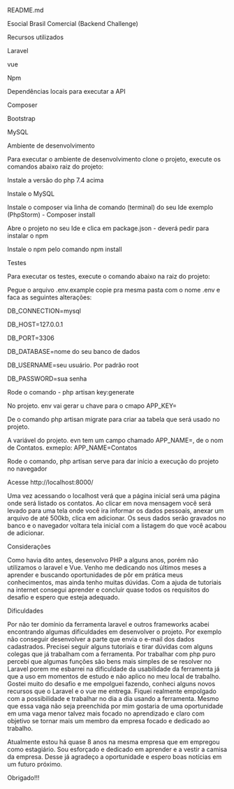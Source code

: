 README.md

Esocial Brasil Comercial (Backend Challenge)

Recursos utilizados

Laravel

vue

Npm

Dependências locais para executar a API

Composer

Bootstrap

MySQL


Ambiente de desenvolvimento

Para executar o ambiente de desenvolvimento clone o projeto, execute os comandos abaixo raiz do projeto:

Instale a versão do php 7.4 acima

Instale o MySQL

Instale o composer via linha de comando (terminal) do seu Ide exemplo (PhpStorm) - Composer install

Abre o projeto no seu Ide e clica em package.json -  deverá pedir para instalar o npm

Instale o npm pelo comando npm install


Testes

Para executar os testes, execute o comando abaixo na raiz do projeto:

Pegue o arquivo .env.example copie pra mesma pasta com o nome .env e faca as seguintes alterações:

DB_CONNECTION=mysql

DB_HOST=127.0.0.1

DB_PORT=3306

DB_DATABASE=nome do seu banco de dados

DB_USERNAME=seu usuário. Por padrão root

DB_PASSWORD=sua senha

Rode o comando - php artisan key:generate

No projeto. env vai gerar u chave para o cmapo APP_KEY=

De o comando php artisan migrate para criar aa tabela que será usado no projeto. 

A variável do projeto. evn tem um campo chamado APP_NAME=, de o nom de Contatos. exmeplo: APP_NAME=Contatos

Rode o comando, php artisan serve para dar início a execução do projeto no navegador 

Acesse http://localhost:8000/

Uma vez acessando o localhost verá que a página inicial será uma página onde será listado os contatos. Ao clicar em nova mensagem você será levado para uma tela onde você ira informar os dados pessoais, anexar um arquivo de até 500kb, clica em adicionar. Os seus dados serão gravados no banco e o navegador voltara tela inicial com a listagem do que você acabou de adicionar.


Considerações

Como havia dito antes, desenvolvo PHP a alguns anos, porém não utilizamos o laravel e Vue. 
Venho me dedicando nos últimos meses a aprender e buscando oportunidades de pôr em prática meus conhecimentos, mas ainda tenho muitas dúvidas.
Com a ajuda de tutoriais na internet consegui aprender e concluir quase todos os requisitos do desafio e espero que esteja adequado.

Dificuldades

Por não ter domínio da ferramenta laravel e outros frameworks acabei encontrando algumas dificuldades em desenvolver o projeto. Por exemplo não conseguir desenvolver a parte que envia o e-mail dos dados cadastrados. 
Precisei seguir alguns tutoriais e tirar dúvidas com alguns colegas que já trabalham com a ferramenta. 
Por trabalhar com php puro percebi que algumas funções são bens mais simples de se resolver no Laravel porem me esbarrei na dificuldade da usabilidade da ferramenta já que a uso em momentos de estudo e não aplico no meu local de trabalho. 
Gostei muito do desafio e me empolguei fazendo, conheci alguns novos recursos que o Laravel e o vue me entrega. Fiquei realmente empolgado com a possibilidade e trabalhar no dia a dia usando a ferramenta. 
Mesmo que essa vaga não seja preenchida por mim gostaria de uma oportunidade em uma vaga menor talvez mais focado no aprendizado e claro com objetivo se tornar mais um membro da empresa focado e dedicado ao trabalho. 

Atualmente estou há quase 8 anos na mesma empresa que em empregou como estagiário. Sou esforçado e dedicado em aprender e a vestir a camisa da empresa.
Desse já agradeço a oportunidade e espero boas notícias em um futuro próximo. 

Obrigado!!!
